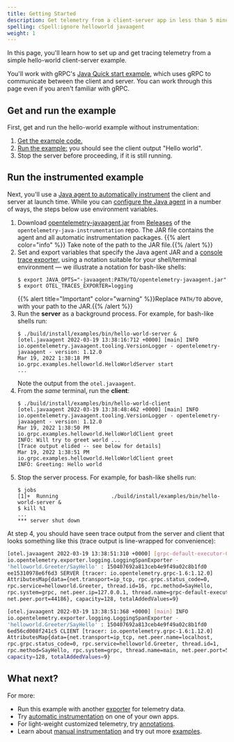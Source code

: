 ```yaml
---
title: Getting Started
description: Get telemetry from a client-server app in less than 5 minutes!
spelling: cSpell:ignore helloworld javaagent
weight: 1
---
```


In this page, you'll learn how to set up and get tracing telemetry from a simple
hello-world client-server example.

You'll work with gRPC's [Java Quick start example][], which uses gRPC to
communicate between the client and server. You can work through this page even
if you aren't familiar with gRPC.

## Get and run the example

First, get and run the hello-world example without instrumentation:

 1. [Get the example code.][]
 2. [Run the example:][] you should see the client output "Hello world".
 3.  Stop the server before proceeding, if it is still running.

## Run the instrumented example

Next, you'll use a [Java agent to automatically instrument](../automatic) the
client and server at launch time. While you can [configure the Java agent][] in
a number of ways, the steps below use environment variables.

 1. Download [opentelemetry-javaagent.jar][] from [Releases][] of the
    `opentelemetry-java-instrumentation` repo. The JAR file contains the agent
    and all automatic instrumentation packages. {{% alert color="info" %}}<i class="fas fa-edit"></i> Take note of the path to the JAR file.{{% /alert %}}
 2. Set and export variables that specify the Java agent JAR and a [console
    trace exporter,][] using a notation suitable for your shell/terminal
    environment &mdash; we illustrate a notation for bash-like shells:
    ```console
    $ export JAVA_OPTS="-javaagent:PATH/TO/opentelemetry-javaagent.jar"
    $ export OTEL_TRACES_EXPORTER=logging
    ```
    {{% alert title="Important" color="warning" %}}Replace `PATH/TO` above, with
    your path to the JAR.{{% /alert %}}
 3. Run the **server** as a background process. For example, for bash-like
    shells run:
    ```console
    $ ./build/install/examples/bin/hello-world-server &
    [otel.javaagent 2022-03-19 13:38:16:712 +0000] [main] INFO io.opentelemetry.javaagent.tooling.VersionLogger - opentelemetry-javaagent - version: 1.12.0
    Mar 19, 2022 1:38:18 PM io.grpc.examples.helloworld.HelloWorldServer start
    ...
    ```
    Note the output from the `otel.javaagent`.
 4. From the _same_ terminal, run the **client**:
    ```console
    $ ./build/install/examples/bin/hello-world-client
    [otel.javaagent 2022-03-19 13:38:48:462 +0000] [main] INFO io.opentelemetry.javaagent.tooling.VersionLogger - opentelemetry-javaagent - version: 1.12.0
    Mar 19, 2022 1:38:50 PM io.grpc.examples.helloworld.HelloWorldClient greet
    INFO: Will try to greet world ...
    [Trace output elided -- see below for details]
    Mar 19, 2022 1:38:51 PM io.grpc.examples.helloworld.HelloWorldClient greet
    INFO: Greeting: Hello world
    ```
 5. Stop the server process. For example, for bash-like shells run:
    ```console
    $ jobs
    [1]+  Running                 ./build/install/examples/bin/hello-world-server &
    $ kill %1
    ...
    *** server shut down
    ```

At step 4, you should have seen trace output from the server and client that
looks something like this (trace output is line-wrapped for convenience):

```sh
[otel.javaagent 2022-03-19 13:38:51:310 +0000] [grpc-default-executor-0] INFO
io.opentelemetry.exporter.logging.LoggingSpanExporter -
'helloworld.Greeter/SayHello' : 150407692a813ceb4e9f49a02c8b1fd0
ee15310978e6f6d3 SERVER [tracer: io.opentelemetry.grpc-1.6:1.12.0]
AttributesMap{data={net.transport=ip_tcp, rpc.grpc.status_code=0,
rpc.service=helloworld.Greeter, thread.id=16, rpc.method=SayHello,
rpc.system=grpc, net.peer.ip=127.0.0.1, thread.name=grpc-default-executor-0,
net.peer.port=44186}, capacity=128, totalAddedValues=9}

[otel.javaagent 2022-03-19 13:38:51:368 +0000] [main] INFO
io.opentelemetry.exporter.logging.LoggingSpanExporter -
'helloworld.Greeter/SayHello' : 150407692a813ceb4e9f49a02c8b1fd0
6ed56cd008f241c5 CLIENT [tracer: io.opentelemetry.grpc-1.6:1.12.0]
AttributesMap{data={net.transport=ip_tcp, net.peer.name=localhost,
rpc.grpc.status_code=0, rpc.service=helloworld.Greeter, thread.id=1,
rpc.method=SayHello, rpc.system=grpc, thread.name=main, net.peer.port=50051},
capacity=128, totalAddedValues=9}
```

## What next?

For more:

- Run this example with another [exporter][] for telemetry data.
- Try [automatic instrumentation](../automatic/) on one of your own apps.
- For light-weight customized telemetry, try [annotations][].
- Learn about [manual instrumentation][] and try out more [examples](../examples).

[annotations]: ../automatic/annotations
[configure the Java agent]: ../automatic/#configuring-the-agent
[console trace exporter,]: https://github.com/open-telemetry/opentelemetry-java/blob/main/sdk-extensions/autoconfigure/README.md#logging-exporter
[exporter]: https://github.com/open-telemetry/opentelemetry-java/blob/main/sdk-extensions/autoconfigure/README.md#exporters
[Get the example code.]: https://grpc.io/docs/languages/java/quickstart/#get-the-example-code
[Java Quick start example]: https://grpc.io/docs/languages/java/quickstart/
[manual instrumentation]: ../manual
[opentelemetry-javaagent.jar]: https://github.com/open-telemetry/opentelemetry-java-instrumentation/releases/latest/download/opentelemetry-javaagent.jar
[releases]: https://github.com/open-telemetry/opentelemetry-java-instrumentation/releases
[Run the example:]: https://grpc.io/docs/languages/java/quickstart/#run-the-example
